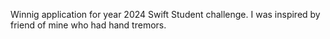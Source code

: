 Winnig application for year 2024 Swift Student challenge. I was inspired by friend of mine who had hand tremors.
